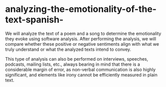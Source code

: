 # analyzing-the-emotionality-of-the-text-spanish-
We will analyze the text of a poem and a song to determine the emotionality they evoke using software analysis. After performing the analysis, we will compare whether these positive or negative sentiments align with what we truly understand or what the analyzed texts intend to convey.

This type of analysis can also be performed on interviews, speeches, podcasts, mailing lists, etc., always bearing in mind that there is a considerable margin of error, as non-verbal communication is also highly significant, and elements like irony cannot be efficiently measured in plain text.

